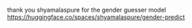 thank you shyamalaspure for the gender guesser model
https://huggingface.co/spaces/shyamalaspure/gender-predict